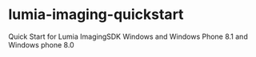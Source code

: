 lumia-imaging-quickstart
========================

Quick Start for Lumia ImagingSDK Windows and Windows Phone 8.1 and Windows phone 8.0

